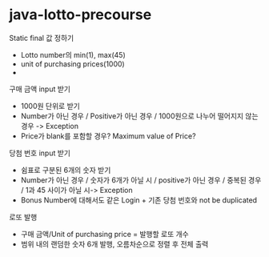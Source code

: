 # java-lotto-precourse

Static final 값 정하기
- Lotto number의 min(1), max(45)
- unit of purchasing prices(1000)
- 
구매 금액 input 받기
- 1000원 단위로 받기
- Number가 아닌 경우 / Positive가 아닌 경우 / 1000원으로 나누어 떨어지지 않는 경우 -> Exception
- Price가 blank를 포함할 경우? Maximum value of Price?

당첨 번호 input 받기
- 쉼표로 구분된 6개의 숫자 받기
- Number가 아닌 경우 / 숫자가 6개가 아닐 시 / positive가 아닌 경우 / 중복된 경우 / 1과 45 사이가 아닐 시-> Exception
- Bonus Number에 대해서도 같은 Login + 기존 당첨 번호와 not be duplicated

로또 발행
- 구매 금액/Unit of purchasing price = 발행할 로또 개수
- 범위 내의 랜덤한 숫자 6개 발행, 오름차순으로 정렬 후 전체 출력